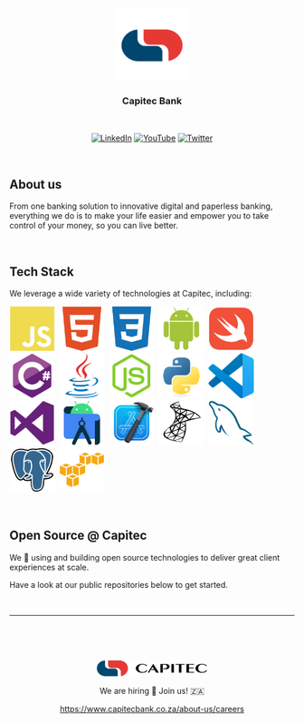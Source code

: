 
<br />

<p align="center">
  <img src="./profile/logos/capitec.png" alt="Logo" width="128" height="128" />
</p>

<h3 align="center">Capitec Bank</h3>

<br />

<p align="center">
<a href="https://www.linkedin.com/company/capitec-bank"><img src="https://img.shields.io/badge/LinkedIn-blue?style=for-the-badge&logo=linkedin&logoColor=white" alt="LinkedIn"></a>
<a href="https://www.youtube.com/user/TheCapitecBank"><img src="https://img.shields.io/badge/YouTube-red?style=for-the-badge&logo=youtube&logoColor=white" alt="YouTube"></a>
<a href="https://twitter.com/CapitecBankSA"><img src="https://img.shields.io/badge/Twitter-blue?style=for-the-badge&logo=twitter&logoColor=white" alt="Twitter"></a>
</p>

<br />

## About us

From one banking solution to innovative digital and paperless banking, everything we do is to make your life easier and empower you to take control of your money, so you can live better.

<br />

## Tech Stack

We leverage a wide variety of technologies at Capitec, including:

<img src="https://raw.githubusercontent.com/devicons/devicon/master/icons/javascript/javascript-plain.svg" alt="JavaScript" width="80" height="80"/>&nbsp;
<img src="https://raw.githubusercontent.com/devicons/devicon/master/icons/html5/html5-plain.svg"  alt="HTML" width="80" height="80"/>&nbsp;
<img src="https://raw.githubusercontent.com/devicons/devicon/master/icons/css3/css3-plain.svg" alt="CSS 3" width="80" height="80"/>&nbsp;
<img src="https://raw.githubusercontent.com/devicons/devicon/master/icons/android/android-plain.svg"  alt="Android" width="80" height="80"/>&nbsp;
<img src="https://raw.githubusercontent.com/devicons/devicon/master/icons/swift/swift-original.svg" alt="Swift" width="80" height="80"/>&nbsp;
<img src="https://raw.githubusercontent.com/devicons/devicon/master/icons/csharp/csharp-original.svg" alt="C#" width="80" height="80"/>&nbsp;
<img src="https://raw.githubusercontent.com/devicons/devicon/master/icons/java/java-original.svg"  alt="Java" width="80" height="80"/>&nbsp;
<img src="https://raw.githubusercontent.com/devicons/devicon/master/icons/nodejs/nodejs-original.svg" alt="NodeJS" width="80" height="80"/>&nbsp;
<img src="https://raw.githubusercontent.com/devicons/devicon/master/icons/python/python-original.svg"  alt="Python" width="80" height="80"/>&nbsp;
<img src="https://raw.githubusercontent.com/devicons/devicon/master/icons/vscode/vscode-original.svg" alt="VSCode" width="80" height="80"/>&nbsp;
<img src="https://raw.githubusercontent.com/devicons/devicon/master/icons/visualstudio/visualstudio-plain.svg" alt="Visual Studio" width="80" height="80"/>&nbsp;
<img src="https://raw.githubusercontent.com/devicons/devicon/master/icons/androidstudio/androidstudio-original.svg" alt="Android Studio" width="80" height="80"/>&nbsp;
<img src="https://raw.githubusercontent.com/devicons/devicon/master/icons/xcode/xcode-original.svg" alt="XCode" width="80" height="80"/>&nbsp;
<img src="https://raw.githubusercontent.com/devicons/devicon/master/icons/microsoftsqlserver/microsoftsqlserver-plain.svg" alt="SQL Server" width="80" height="80"/>&nbsp;
<img src="https://raw.githubusercontent.com/devicons/devicon/master/icons/mysql/mysql-original.svg" alt="MySQL" width="80" height="80"/>&nbsp;
<img src="https://raw.githubusercontent.com/devicons/devicon/master/icons/postgresql/postgresql-original.svg" alt="PostgreSQL" width="80" height="80"/>&nbsp;
<img src="https://raw.githubusercontent.com/devicons/devicon/master/icons/amazonwebservices/amazonwebservices-original.svg" alt="AWS" width="80" height="80"/>&nbsp;

<br />

## Open Source @ Capitec

We 💖 using and building open source technologies to deliver great client experiences at scale.

Have a look at our public repositories below to get started.

<br>
<hr>
<br>
<br>
<br>
<p align="center">
    <picture>
        <source media="(prefers-color-scheme: dark)" srcset="./profile/logos/capitec-logo-white.svg">
        <img alt="Capitec Logo" src="./profile/logos/capitec-logo-color.svg" height="28">
    </picture>
</p>
<p align="center">We are hiring 🤝 Join us! 🇿🇦</p>
<p align="center">
    <a href="https://www.capitecbank.co.za/about-us/careers">https://www.capitecbank.co.za/about-us/careers</a>
</p>

<br>
